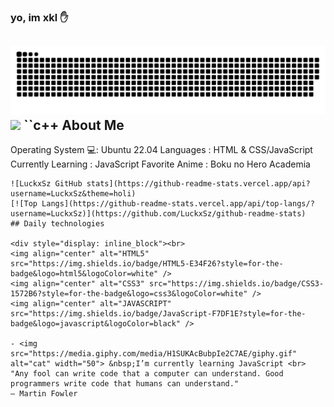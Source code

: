 ### yo, im xkl ✋

![](https://raw.githubusercontent.com/MayMeow/MayMeow/output/github-contribution-grid-snake-dark.svg#gh-dark-mode-only)![](https://raw.githubusercontent.com/MayMeow/MayMeow/output/github-contribution-grid-snake.svggh-light-mode-only)
``c++
                   About Me
--------------------------------------------------------------

Operating System 💻: Ubuntu 22.04
Languages :  HTML & CSS/JavaScript
Currently Learning : JavaScript
Favorite Anime : Boku no Hero Academia
```
![LuckxSz GitHub stats](https://github-readme-stats.vercel.app/api?username=LuckxSz&theme=holi)
[![Top Langs](https://github-readme-stats.vercel.app/api/top-langs/?username=LuckxSz)](https://github.com/LuckxSz/github-readme-stats)
## Daily technologies 

<div style="display: inline_block"><br>
<img align="center" alt="HTML5" src="https://img.shields.io/badge/HTML5-E34F26?style=for-the-badge&logo=html5&logoColor=white" />
<img align="center" alt="CSS3" src="https://img.shields.io/badge/CSS3-1572B6?style=for-the-badge&logo=css3&logoColor=white" />
<img align="center" alt="JAVASCRIPT" src="https://img.shields.io/badge/JavaScript-F7DF1E?style=for-the-badge&logo=javascript&logoColor=black" />

- <img src="https://media.giphy.com/media/H1SUKAcBubpIe2C7AE/giphy.gif" alt="cat" width="50"> &nbsp;I’m currently learning JavaScript <br>
"Any fool can write code that a computer can understand. Good programmers write code that humans can understand."
– Martin Fowler
